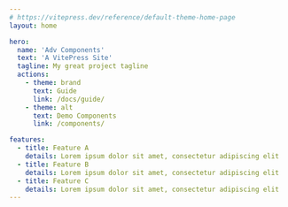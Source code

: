```yaml
---
# https://vitepress.dev/reference/default-theme-home-page
layout: home

hero:
  name: 'Adv Components'
  text: 'A VitePress Site'
  tagline: My great project tagline
  actions:
    - theme: brand
      text: Guide
      link: /docs/guide/
    - theme: alt
      text: Demo Components
      link: /components/

features:
  - title: Feature A
    details: Lorem ipsum dolor sit amet, consectetur adipiscing elit
  - title: Feature B
    details: Lorem ipsum dolor sit amet, consectetur adipiscing elit
  - title: Feature C
    details: Lorem ipsum dolor sit amet, consectetur adipiscing elit
---
```

